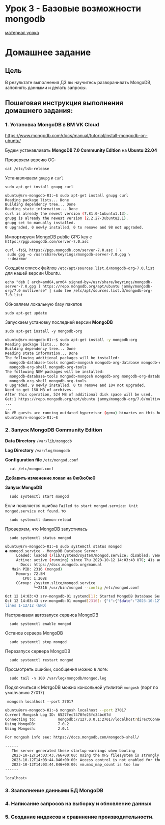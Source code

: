 # Урок 3 - Базовые возможности mongodb

[материал урока](lesson03.md)


# Домашнее задание
## Цель
В результате выполнения ДЗ вы научитесь разворачивать MongoDB, заполнять данными и делать запросы.


## Пошаговая инструкция выполнения домашнего задания:

### 1. Установка MongoDB в ВМ VK Cloud
   
https://www.mongodb.com/docs/manual/tutorial/install-mongodb-on-ubuntu/

Будем устанавливать **MongoDB 7.0 Community Edition** на **Ubuntu 22.04**

Проверяем версию ОС:

    cat /etc/lsb-release

Устанавливаем ``gnupg`` и ``curl``

    sudo apt-get install gnupg curl

```bash
ubuntu@srv-mongodb-01:~$ sudo apt-get install gnupg curl
Reading package lists... Done
Building dependency tree... Done
Reading state information... Done
curl is already the newest version (7.81.0-1ubuntu1.13).
gnupg is already the newest version (2.2.27-3ubuntu2.1).
gnupg set to manually installed.
0 upgraded, 0 newly installed, 0 to remove and 98 not upgraded.
```

Импортируем MongoDB public GPG key с `https://pgp.mongodb.com/server-7.0.asc`

    curl -fsSL https://pgp.mongodb.com/server-7.0.asc | \
     sudo gpg -o /usr/share/keyrings/mongodb-server-7.0.gpg \
     --dearmor

Создаём список файлов `/etc/apt/sources.list.d/mongodb-org-7.0.list` для нашей версии Ubuntu.

    echo "deb [ arch=amd64,arm64 signed-by=/usr/share/keyrings/mongodb-server-7.0.gpg ] https://repo.mongodb.org/apt/ubuntu jammy/mongodb-org/7.0 multiverse" | sudo tee /etc/apt/sources.list.d/mongodb-org-7.0.list

Обновляем локальную базу пакетов

    sudo apt-get update

Запускаем установку последней версии **MongoDB**

    sudo apt-get install -y mongodb-org

```bash
ubuntu@srv-mongodb-01:~$ sudo apt-get install -y mongodb-org
Reading package lists... Done
Building dependency tree... Done
Reading state information... Done
The following additional packages will be installed:
  mongodb-database-tools mongodb-mongosh mongodb-org-database mongodb-org-database-tools-extra mongodb-org-mongos mongodb-org-server
  mongodb-org-shell mongodb-org-tools
The following NEW packages will be installed:
  mongodb-database-tools mongodb-mongosh mongodb-org mongodb-org-database mongodb-org-database-tools-extra mongodb-org-mongos mongodb-org-server
  mongodb-org-shell mongodb-org-tools
0 upgraded, 9 newly installed, 0 to remove and 104 not upgraded.
Need to get 160 MB of archives.
After this operation, 524 MB of additional disk space will be used.
Get:1 https://repo.mongodb.org/apt/ubuntu jammy/mongodb-org/7.0/multiverse amd64 mongodb-database-tools amd64 100.8.0 [50.7 MB]
...
...
No VM guests are running outdated hypervisor (qemu) binaries on this host.
ubuntu@srv-mongodb-01:~$

```

### 2. Запуск MongoDB Community Edition

**Data Directory** `/var/lib/mongodb`

**Log Directory** `/var/log/mongodb`

**Configuration file** `/etc/mongod.conf`

      cat /etc/mongod.conf

__Добавить изменение локал на 0ю0ю0ю0__

**Запуск MongoDB**

      sudo systemctl start mongod

Если появляется ошибка `Failed to start mongod.service: Unit mongod.service not found.` то 

      sudo systemctl daemon-reload

Проверяем, что MongoDB запустилась

      sudo systemctl status mongod

```bash
ubuntu@srv-mongodb-01:~$ sudo systemctl status mongod
● mongod.service - MongoDB Database Server
     Loaded: loaded (/lib/systemd/system/mongod.service; disabled; vendor preset: enabled)
     Active: active (running) since Thu 2023-10-12 14:03:43 UTC; 41s ago
       Docs: https://docs.mongodb.org/manual
   Main PID: 2316 (mongod)
     Memory: 72.5M
        CPU: 1.208s
     CGroup: /system.slice/mongod.service
             └─2316 /usr/bin/mongod --config /etc/mongod.conf

Oct 12 14:03:43 srv-mongodb-01 systemd[1]: Started MongoDB Database Server.
Oct 12 14:03:43 srv-mongodb-01 mongod[2316]: {"t":{"$date":"2023-10-12T14:03:43.477Z"},"s":"I",  "c":"CONTROL",  "id":7484500, "ctx":"main","msg":"En>
lines 1-12/12 (END)
```

Настраиваем автозапуск сервиса MongoDB

      sudo systemctl enable mongod

Останов сервера MongoDB

      sudo systemctl stop mongod

Перезапуск сервера MongoDB

      sudo systemctl restart mongod

Просмотреть ошибки, сообщения можно в логе:

      sudo tail -n 100 /var/log/mongodb/mongod.log

Подключиться к MoтgoDB можно консольной утилитой `mongosh` (порт по умолчанию 27017)

     mongosh localhost --port 27017 

```bash
ubuntu@srv-mongodb-01:~$ mongosh localhost --port 27017
Current Mongosh Log ID: 6527fec7470fe25fc34bc67d
Connecting to:          mongodb://127.0.0.1:27017/localhost?directConnection=true&serverSelectionTimeoutMS=2000&appName=mongosh+2.0.1
Using MongoDB:          7.0.2
Using Mongosh:          2.0.1

For mongosh info see: https://docs.mongodb.com/mongodb-shell/

------
   The server generated these startup warnings when booting
   2023-10-12T14:03:43.766+00:00: Using the XFS filesystem is strongly recommended with the WiredTiger storage engine. See http://dochub.mongodb.org/core/prodnotes-filesystem
   2023-10-12T14:03:44.846+00:00: Access control is not enabled for the database. Read and write access to data and configuration is unrestricted
   2023-10-12T14:03:44.846+00:00: vm.max_map_count is too low
------

localhost>
```


### 3. Ззаполнение данными БД MongoDB


### 4. Написание запросов на выборку и обновление данных


### 5. Создание индексов и сравннение производительности.
